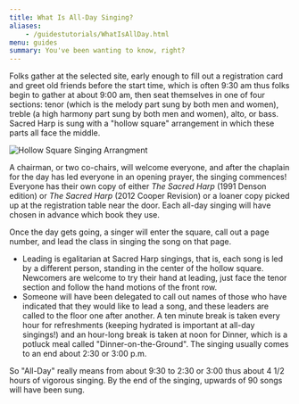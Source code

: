```yaml
---
title: What Is All-Day Singing?
aliases:
    - /guidestutorials/WhatIsAllDay.html
menu: guides
summary: You've been wanting to know, right?
---
```

Folks gather at the selected site, early enough to fill out a registration card and greet old friends before the start time, which is often 9:30 am thus folks begin to gather at about 9:00 am, then seat themselves in one of four sections: tenor (which is the melody part sung by both men and women), treble (a high harmony part sung by both men and women), alto, or bass. Sacred Harp is sung with a "hollow square" arrangement in which these parts all face the middle.

![Hollow Square Singing Arrangment](/img/hollowsquare.gif)

A chairman, or two co-chairs, will welcome everyone, and after the chaplain for the day has led everyone in an opening prayer, the singing commences! Everyone has their own copy of either *The Sacred Harp* (1991 Denson edition) or *The Sacred Harp* (2012 Cooper Revision) or a loaner copy picked up at the registration table near the door. Each all-day singing will have chosen in advance which book they use.

Once the day gets going, a singer will enter the square, call out a page number, and lead the class in singing the song on that page.

- Leading is egalitarian at Sacred Harp singings, that is, each song is led by a different person, standing in the center of the hollow square. Newcomers are welcome to try their hand at leading, just face the tenor section and follow the hand motions of the front row.
- Someone will have been delegated to call out names of those who have indicated that they would like to lead a song, and these leaders are called to the floor one after another.
A ten minute break is taken every hour for refreshments (keeping hydrated is important at all-day singings!) and an hour-long break is taken at noon for Dinner, which is a potluck meal called "Dinner-on-the-Ground". The singing usually comes to an end about 2:30 or 3:00 p.m.

So "All-Day" really means from about 9:30 to 2:30 or 3:00 thus about 4 1/2 hours of vigorous singing. By the end of the singing, upwards of 90 songs will have been sung.